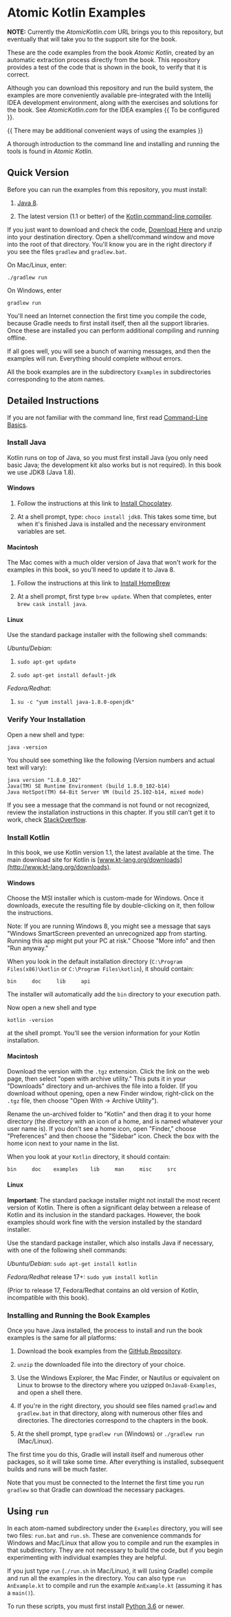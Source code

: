# Atomic Kotlin Examples

**NOTE:** Currently the *AtomicKotlin.com* URL brings you to this repository,
but eventually that will take you to the support site for the book.

These are the code examples from the book *Atomic Kotlin*, created by an
automatic extraction process directly from the book. This repository provides
a test of the code that is shown in the book, to verify that it is correct.

Although you can download this repository and run the build system, the
examples are more conveniently available pre-integrated with the Intellij IDEA
development environment, along with the exercises and solutions for the book.
See *AtomicKotlin.com* for the IDEA examples {{ To be configured }}.

{{ There may be additional convenient ways of using the examples }}

A thorough introduction to the command line and installing and running the
tools is found in *Atomic Kotlin*.

## Quick Version

Before you can run the examples from this repository, you must install:

1. [Java 8](http://www.oracle.com/technetwork/java/javase/downloads/index.html).

2. The latest version (1.1 or better) of the [Kotlin command-line
compiler](http://kotlinlang.org/docs/tutorials/command-line.html).

If you just want to download and check the code, [Download
Here](https://github.com/BruceEckel/AtomicKotlinExamples/archive/master.zip)
and unzip into your destination directory. Open a shell/command window and
move into the root of that directory. You'll know you are in the right
directory if you see the files `gradlew` and `gradlew.bat`.

On Mac/Linux, enter:

```
./gradlew run
```

On Windows, enter

```
gradlew run
```

You'll need an Internet connection the first time you compile the code,
because Gradle needs to first install itself, then all the support libraries.
Once these are installed you can perform additional compiling and running
offline.

If all goes well, you will see a bunch of warning messages, and then the
examples will run. Everything should complete without errors.

All the book examples are in the subdirectory `Examples` in subdirectories
corresponding to the atom names.

## Detailed Instructions

If you are not familiar with the command line, first read [Command-Line 
Basics](https://github.com/BruceEckel/AtomicKotlinExamples/blob/master/Command_Line_Basics.md).

### Install Java

Kotlin runs on top of Java, so you must first install Java (you only need basic
Java; the development kit also works but is not required). In this book we use
JDK8 (Java 1.8).

#### Windows

1. Follow the instructions at this link to [Install Chocolatey](https://chocolatey.org/).

2. At a shell prompt, type: `choco install jdk8`. This  takes some time,
but when it's finished Java is installed and the necessary environment
variables are set.

#### Macintosh

The Mac comes with a much older version of Java that won't work for the
examples in this book, so you'll need to update it to Java 8.

  1.  Follow the instructions at this link to [Install HomeBrew](http://brew.sh/)

  2.  At a shell prompt, first type `brew update`. When that completes, enter
      `brew cask install java`.

#### Linux

Use the standard package installer with the following shell commands:

*Ubuntu/Debian*:

  1. `sudo apt-get update`

  2. `sudo apt-get install default-jdk`

*Fedora/Redhat*:

  1. `su -c "yum install java-1.8.0-openjdk"`


### Verify Your Installation

Open a new shell and type:

```
java -version
```

You should see something like the following (Version numbers and actual text
will vary):

```
java version "1.8.0_102"
Java(TM) SE Runtime Environment (build 1.8.0_102-b14)
Java HotSpot(TM) 64-Bit Server VM (build 25.102-b14, mixed mode)
```

If you see a message that the command is not found or not recognized, review
the installation instructions in this chapter. If you still can't get it to work,
check [StackOverflow](http://stackoverflow.com/search?q=installing+java).

### Install Kotlin

In this book, we use Kotlin version 1.1, the latest available at the
time. The main download site for Kotlin is
[www.kt-lang.org/downloads](http://www.kt-lang.org/downloads).

#### Windows

Choose the MSI installer which is custom-made for Windows. Once it
downloads, execute the resulting file by double-clicking on it, then
follow the instructions.

Note: If you are running Windows 8, you might see a message that says
"Windows SmartScreen prevented an unrecognized app from starting.
Running this app might put your PC at risk." Choose "More info" and then
"Run anyway."

When you look in the default installation directory
(`C:\Program Files(x86)\kotlin` or `C:\Program Files\kotlin`), it should contain:

```
bin     doc     lib     api
```

The installer will automatically add the `bin` directory to your execution path.

Now open a new shell and type

```
kotlin -version
```

at the shell prompt. You'll see the version information for your Kotlin
installation.

#### Macintosh

Download the version with the `.tgz` extension. Click the link on
the web page, then select "open with archive utility." This puts it in
your "Downloads" directory and un-archives the file into a folder. (If
you download without opening, open a new Finder window, right-click on
the `.tgz` file, then choose "Open With -> Archive Utility").

Rename the un-archived folder to "Kotlin" and then drag it to your home
directory (the directory with an icon of a home, and is named whatever
your user name is). If you don't see a home icon, open "Finder," choose
"Preferences" and then choose the "Sidebar" icon. Check the box with the
home icon next to your name in the list.

When you look at your `Kotlin` directory, it should contain:

```
bin     doc    examples    lib     man     misc     src
```

#### Linux

**Important**: The standard package installer might not install the most
recent version of Kotlin. There is often a significant delay between a
release of Kotlin and its inclusion in the standard packages. However, the book
examples should work fine with the version installed by the standard installer.

Use the standard package installer, which also installs Java if necessary, with
one of the following shell commands:

*Ubuntu/Debian*: `sudo apt-get install kotlin`

*Fedora/Redhat* release 17+: `sudo yum install kotlin`

(Prior to release 17, Fedora/Redhat contains an old version of Kotlin,
incompatible with this book).


### Installing and Running the Book Examples

Once you have Java installed, the process to install and run the book examples
is the same for all platforms:

1. Download the book examples from the
[GitHub Repository](https://github.com/BruceEckel/AtomicKotlinExamples/archive/master.zip).

2. `unzip` the downloaded file into the directory of your choice.

3. Use the Windows Explorer, the Mac Finder, or Nautilus or equivalent on Linux
to browse to the directory where you uzipped `OnJava8-Examples`, and open a
shell there.

4. If you're in the right directory, you should see files named `gradlew` and
`gradlew.bat` in that directory, along with numerous other files and
directories. The directories correspond to the chapters in the book.

5. At the shell prompt, type `gradlew run` (Windows) or `./gradlew run`
(Mac/Linux).

The first time you do this, Gradle will install itself and numerous other
packages, so it will take some time. After everything is installed, subsequent
builds and runs will be much faster.

Note that you must be connected to the Internet the first time you run `gradlew`
so that Gradle can download the necessary packages.

## Using `run`

In each atom-named subdirectory under the `Examples` directory, you will see
two files: `run.bat` and `run.sh`. These are convenience commands for Windows
and Mac/Linux that allow you to compile and run the examples in that
subdirectory. They are not necessary to build the code, but if you begin
experimenting with individual examples they are helpful.

If you just type `run` (`./run.sh` in Mac/Linux), it will (using
Gradle) compile and run all the examples in the directory. You can also type
`run AnExample.kt` to compile and run the example `AnExample.kt` (assuming it
has a `main()`).

To run these scripts, you must first install [Python
3.6](https://www.python.org/downloads/release/python-363/) or newer.
